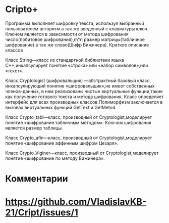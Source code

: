 Cripto+
=====
Программа выполняет шифровку текста, используя выбранный пользователем алгоритм а так же введенный с клавиатуры ключ.
Ключом является в зависимости от метода шифрования число(побитовое шифрования),m*n размер матрицы(табличное шифрование) а так же слово(Шифр Вижинера). 
Краткое описание классов

Класс String—класс из стандартной библиотеки языка С++,инкапсулирует понятие «строка» или «набор символов»,или «текст».


Класс Сryptologist (шифровальщик) —абстрактный базовый класс, инкапсулирующий понятие «шифровальщик»,не имеет собственных членов-данных, в нем реализованы чистые виртуальные функции,такие как получение готового текста и метода шифрования. Класс определяет интерфейс для всех производных классов.Полиморфизм заключается в вызовах виртуальных функций GetText и GetMetod.


Класс Сrypto_tabl—класс, производный от Cryptologist,моделирует понятие «шифрование табличным методом». Ключом шифрования является размер таблицы.



Класс Сrypto_afin—класс, производный от Cryptologist,моделирует понятие «шифрование аффинным шифром Цезаря».


Класс Сrypto_Viginer—класс, производный от Cryptologist,моделирует понятие «шифрование по методу Вижинера». 

Комментарии
=====
https://github.com/VladislavKB-21/Cript/issues/1
=====


